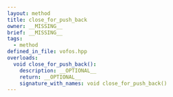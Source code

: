 ```yaml
---
layout: method
title: close_for_push_back
owner: __MISSING__
brief: __MISSING__
tags:
  - method
defined_in_file: vofos.hpp
overloads:
  void close_for_push_back():
    description: __OPTIONAL__
    return: __OPTIONAL__
    signature_with_names: void close_for_push_back()
---
```

